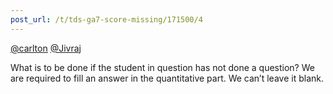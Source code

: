 ```yaml
---
post_url: /t/tds-ga7-score-missing/171500/4
---
```

[@carlton](/u/carlton) [@Jivraj](/u/jivraj)

What is to be done if the student in question has not done a question? We are required to fill an answer in the quantitative part. We can’t leave it blank.